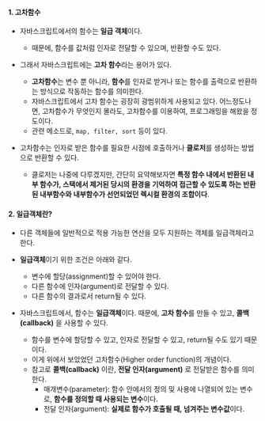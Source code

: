 
#### 1. 고차함수

- 자바스크립트에서의 함수는 **일급 객체**이다.
	- 때문에, 함수를 값처럼 인자로 전달할 수 있으며, 반환할 수도 있다.

- 그래서 자바스크립트에는 **고차 함수**라는 용어가 있다.  
	- **고차함수**는 변수 뿐 아니라, **함수**를 인자로 받거나 또는 함수를 출력으로 반환하는 방식으로 작동하는 함수를 의미한다.
	- 자바스크립트에서 고차 함수는 굉장히 광범위하게 사용되고 있다. 어느정도나면, 고차함수가 무엇인지 몰라도, 고차함수를 이용하여, 프로그래밍을 해왔을 정도이다.
	- 관련 메소드로, `map, filter, sort` 등이 있다.
	
- 고차함수는 인자로 받은 함수를 필요한 시점에 호출하거나 **클로저**를 생성하는 방법으로 반환할 수 있다.
	- 클로저는 나중에 다루겠지만, 간단히 요약해보자면 **특정 함수 내에서 반환된 내부 함수가, 스택에서 제거된 당시의 환경을 기억하여 접근할 수 있도록 하는 반환된 내부함수와 내부함수가 선언되었던 렉시컬 환경의 조합이다**.


#### 2. 일급객체란?

- 다른 객체들에 일반적으로 적용 가능한 연산을 모두 지원하는 객체를 일급객체라고 한다.

- **일급객체**이기 위한 조건은 아래와 같다.
    - 변수에 할당(assignment)할 수 있어야 한다.
    - 다른 함수에 인자(argument)로 전달할 수 있다.
    - 다른 함수의 결과로서 return될 수 있다.
    
- 자바스크립트에서, 함수는 **일급객체**이다. 때문에, **고차 함수**를 만들 수 있고, **콜백(callback)** 을 사용할 수 있다.
	- 함수를 변수에 할당할 수 있고, 인자로 전달할 수 있고, return될 수도 있기 때문이다.
	- 이게 위에서 보았었던 고차함수(Higher order function)의 개념이다.
	- 참고로 **콜백(callback)** 이란, **전달 인자(argument)** 로 전달받은 함수를 의미한다.
		- 매개변수(parameter): 함수 안에서의 정의 및 사용에 나열되어 있는 변수로, **함수를 정의할 때 사용되는 변수**이다.
		- 전달 인자(argument): **실제로 함수가 호출될 때, 넘겨주는 변수값**이다.